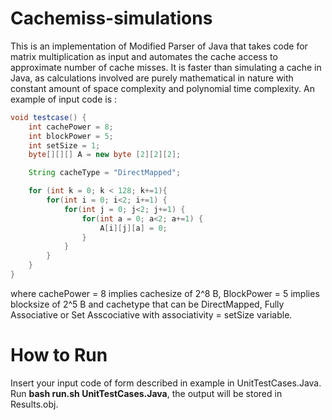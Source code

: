 # Cachemiss-simulations

This is an implementation of Modified Parser of Java that takes code for matrix multiplication as input and automates the cache access to approximate number of cache misses. It is faster than simulating a cache in Java, as calculations involved are purely mathematical in nature with constant amount of space complexity and polynomial time complexity.
An example of input code is :
```Java
void testcase() {
    int cachePower = 8;
    int blockPower = 5;
    int setSize = 1;
    byte[][][] A = new byte [2][2][2];

    String cacheType = "DirectMapped";

    for (int k = 0; k < 128; k+=1){
        for(int i = 0; i<2; i+=1) {
            for(int j = 0; j<2; j+=1) {
                for(int a = 0; a<2; a+=1) {
                    A[i][j][a] = 0;
                }
            }
        }
    }
}
```
where cachePower = 8 implies cachesize of 2^8 B, BlockPower = 5 implies blocksize of 2^5 B and cachetype that can be DirectMapped, Fully Associative or Set Asscociative with associativity = setSize variable. 
# How to Run
Insert your input code of form described in example in UnitTestCases.Java. Run **bash run.sh UnitTestCases.Java**, the output will be stored in Results.obj. 
